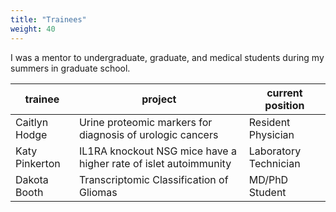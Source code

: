 ```yaml
---
title: "Trainees"
weight: 40
---
```


I was a mentor to undergraduate, graduate, and medical students during my summers in graduate school.

| trainee | project | current position|
|---------|---------|-----------------|
| Caitlyn Hodge | Urine proteomic markers for diagnosis of urologic cancers | Resident Physician|
| Katy Pinkerton | IL1RA knockout NSG mice have a higher rate of islet autoimmunity | Laboratory Technician|
| Dakota Booth | Transcriptomic Classification of Gliomas | MD/PhD Student |

